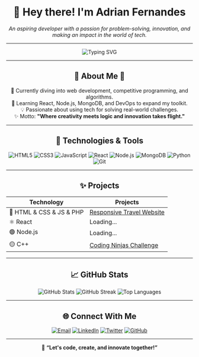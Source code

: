 <!-- Adrian Fernandes' GitHub Profile -->
<h1 align="center">👋 Hey there! I'm Adrian Fernandes </h1>

<p align="center">
  <em>An aspiring developer with a passion for problem-solving, innovation, and making an impact in the world of tech.</em>
</p>

---

<p align="center">
  <img src="https://readme-typing-svg.herokuapp.com?font=Fira+Code&size=24&pause=1000&color=1A89FF&center=true&vCenter=true&width=435&lines=👨‍💻+Code+Enthusiast;🌱+Learning+Web+Dev+%26+DSA;🚀+Aspiring+Software+Engineer" alt="Typing SVG" />
</p>

---

<h2 align="center">🌟 About Me 🌟</h2>
<p align="center">
  🎯 Currently diving into web development, competitive programming, and algorithms. <br />
  🌱 Learning React, Node.js, MongoDB, and DevOps to expand my toolkit. <br />
  💡 Passionate about using tech for solving real-world challenges. <br />
  ✨ Motto: <strong>"Where creativity meets logic and innovation takes flight."</strong>
</p>

---

<h2 align="center">🔧 Technologies & Tools</h2>
<p align="center">
  <img src="https://img.shields.io/badge/HTML5-E34F26?style=for-the-badge&logo=html5&logoColor=white" alt="HTML5" />
  <img src="https://img.shields.io/badge/CSS3-1572B6?style=for-the-badge&logo=css3&logoColor=white" alt="CSS3" />
  <img src="https://img.shields.io/badge/JavaScript-F7DF1E?style=for-the-badge&logo=javascript&logoColor=black" alt="JavaScript" />
  <img src="https://img.shields.io/badge/React-61DAFB?style=for-the-badge&logo=react&logoColor=black" alt="React" />
  <img src="https://img.shields.io/badge/Node.js-339933?style=for-the-badge&logo=node.js&logoColor=white" alt="Node.js" />
  <img src="https://img.shields.io/badge/MongoDB-47A248?style=for-the-badge&logo=mongodb&logoColor=white" alt="MongoDB" />
  <img src="https://img.shields.io/badge/Python-3776AB?style=for-the-badge&logo=python&logoColor=white" alt="Python" />
  <img src="https://img.shields.io/badge/Git-F05032?style=for-the-badge&logo=git&logoColor=white" alt="Git" />
</p>

---

<h2 align="center">✨ Projects</h2>
<table align="center">
  <thead>
    <tr>
      <th>Technology</th>
      <th>Projects</th>
    </tr>
  </thead>
  <tbody>
    <tr>
      <td>🔵 HTML & CSS & JS & PHP</td>
      <td><a href="https://github.com/boybothere/travel-atlas">Responsive Travel Website</a></td>
    </tr>
    <tr>
      <td>⚛️ React</td>
      <td>Loading...</td>
    </tr>
    <tr>
      <td>🟢 Node.js</td>
      <td>Loading...</td>
    </tr>
    <tr>
      <td>🟡 C++</td>
      <td><a href="https://github.com/boybothere/ninja-slayground-2.0">Coding Ninjas Challenge</a></td>
    </tr>
  </tbody>
</table>

---

<h2 align="center">📈 GitHub Stats</h2>
<div align="center">
  <img src="https://github-readme-stats.vercel.app/api?username=byteforger&show_icons=true&theme=radical" alt="GitHub Stats" />
  <img src="https://github-readme-streak-stats.herokuapp.com/?user=byteforger&theme=radical" alt="GitHub Streak" />
  <img src="https://github-readme-stats.vercel.app/api/top-langs/?username=byteforger&layout=compact&theme=radical" alt="Top Languages" />
</div>

---

<h2 align="center">🌐 Connect With Me</h2>
<p align="center">
  <a href="mailto:boybothere@gmail.com"><img src="https://img.shields.io/badge/Email-D14836?style=for-the-badge&logo=gmail&logoColor=white" alt="Email" /></a>
  <a href="https://www.linkedin.com/in/adrianfernandes24/"><img src="https://img.shields.io/badge/LinkedIn-0A66C2?style=for-the-badge&logo=linkedin&logoColor=white" alt="LinkedIn" /></a>
  <a href="https://x.com/Byteforger_24"><img src="https://img.shields.io/badge/Twitter-1DA1F2?style=for-the-badge&logo=twitter&logoColor=white" alt="Twitter" /></a>
  <a href="https://github.com/boybothere"><img src="https://img.shields.io/badge/GitHub-181717?style=for-the-badge&logo=github&logoColor=white" alt="GitHub" /></a>
</p>

---

<p align="center">
  🚀 <strong>“Let's code, create, and innovate together!”</strong>
</p>
